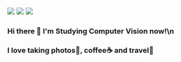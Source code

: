 
<!--
**Rohchanghyun/Rohchanghyun** is a ✨ _special_ ✨ repository because its `README.md` (this file) appears on your GitHub profile.

Here are some ideas to get you started:

- 🔭 I’m currently working on ...
- 🌱 I’m currently learning ...
- 👯 I’m looking to collaborate on ...
- 🤔 I’m looking for help with ...
- 💬 Ask me about ...
- 📫 How to reach me: ...
- 😄 Pronouns: ...
- ⚡ Fun fact: ...
-->
## <a href="https://rohchanghyun.github.io/" target="_blank"><img src="https://img.shields.io/badge/githubpages-5C5470?style=flat&logo=githubpages&logoColor=7C81AD"/></a> <a href="https://rohchanghyun.github.io/" target="_blank"><img src="https://img.shields.io/badge/Instagram-5C5470?style=flat&logo=Instagram&logoColor=E4405F"/></a> <a href="https://rohchanghyun.github.io/" target="_blank"><img src="https://img.shields.io/badge/ggara376@gmail.com-5C5470?style=flat&logo=minutemailer&logoColor=30B980"/></a>

### Hi there 👋 I'm Studying Computer Vision now!\n


### I love taking photos📸, coffee☕ and travel🛫
